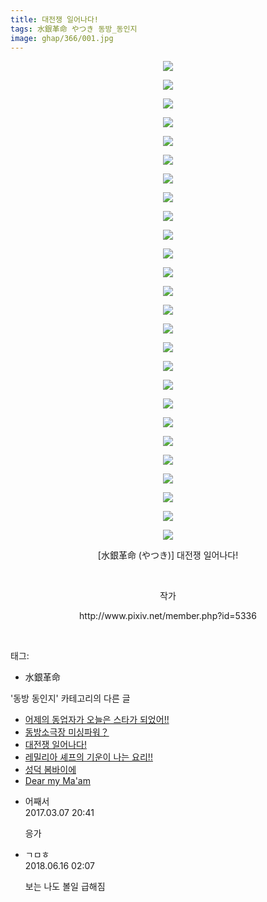 ```yaml
---
title: 대전쟁 일어나다!
tags: 水銀革命 やつき 동방_동인지
image: ghap/366/001.jpg
---
```

<div class="article">
<p style="text-align: center; clear: none; float: none;"><img src="{{ site.nasurl }}/ghap/366/001.jpg"/></p>
<p style="text-align: center; clear: none; float: none;"><img src="{{ site.nasurl }}/ghap/366/002.jpg"/></p>
<p style="text-align: center; clear: none; float: none;"><img src="{{ site.nasurl }}/ghap/366/003.jpg"/></p>
<p style="text-align: center; clear: none; float: none;"><img src="{{ site.nasurl }}/ghap/366/004.jpg"/></p>
<p style="text-align: center; clear: none; float: none;"><img src="{{ site.nasurl }}/ghap/366/005.jpg"/></p>
<p style="text-align: center; clear: none; float: none;"><img src="{{ site.nasurl }}/ghap/366/006.jpg"/></p>
<p style="text-align: center; clear: none; float: none;"><img src="{{ site.nasurl }}/ghap/366/007.jpg"/></p>
<p style="text-align: center; clear: none; float: none;"><img src="{{ site.nasurl }}/ghap/366/008.jpg"/></p>
<p style="text-align: center; clear: none; float: none;"><img src="{{ site.nasurl }}/ghap/366/009.jpg"/></p>
<p style="text-align: center; clear: none; float: none;"><img src="{{ site.nasurl }}/ghap/366/010.jpg"/></p>
<p style="text-align: center; clear: none; float: none;"><img src="{{ site.nasurl }}/ghap/366/011.jpg"/></p>
<p style="text-align: center; clear: none; float: none;"><img src="{{ site.nasurl }}/ghap/366/012.jpg"/></p>
<p style="text-align: center; clear: none; float: none;"><img src="{{ site.nasurl }}/ghap/366/013.jpg"/></p>
<p style="text-align: center; clear: none; float: none;"><img src="{{ site.nasurl }}/ghap/366/014.jpg"/></p>
<p style="text-align: center; clear: none; float: none;"><img src="{{ site.nasurl }}/ghap/366/015.jpg"/></p>
<p style="text-align: center; clear: none; float: none;"><img src="{{ site.nasurl }}/ghap/366/016.jpg"/></p>
<p style="text-align: center; clear: none; float: none;"><img src="{{ site.nasurl }}/ghap/366/017.jpg"/></p>
<p style="text-align: center; clear: none; float: none;"><img src="{{ site.nasurl }}/ghap/366/018.jpg"/></p>
<p style="text-align: center; clear: none; float: none;"><img src="{{ site.nasurl }}/ghap/366/019.jpg"/></p>
<p style="text-align: center; clear: none; float: none;"><img src="{{ site.nasurl }}/ghap/366/020.jpg"/></p>
<p style="text-align: center; clear: none; float: none;"><img src="{{ site.nasurl }}/ghap/366/021.jpg"/></p>
<p style="text-align: center; clear: none; float: none;"><img src="{{ site.nasurl }}/ghap/366/022.jpg"/></p>
<p style="text-align: center; clear: none; float: none;"><img src="{{ site.nasurl }}/ghap/366/023.jpg"/></p>
<p style="text-align: center; clear: none; float: none;"><img src="{{ site.nasurl }}/ghap/366/024.jpg"/></p>
<p style="text-align: center; clear: none; float: none;"><img src="{{ site.nasurl }}/ghap/366/025.jpg"/></p>
<p style="text-align: center; clear: none; float: none;"><img src="{{ site.nasurl }}/ghap/366/026.jpg"/></p>
<p style="text-align: center; clear: none; float: none;">[水銀革命 (やつき)] 대전쟁 일어나다!</p>
<p style="text-align: center; clear: none; float: none;"><br/></p>
<p style="text-align: center; clear: none; float: none;">작가</p>
<p style="text-align: center; clear: none; float: none;">http://www.pixiv.net/member.php?id=5336</p>
<p><br/></p>
</div><div class="tagTrail">
<p>태그: </p>
<ul>
<li>水銀革命</li>
</ul>
</div><div class="another">
<p>'동방 동인지' 카테고리의 다른 글</p>
<ul>
<li><a href="/2016-06-20-ghap_369">어제의 동업자가 오늘은 스타가 되었어!!</a></li>
<li><a href="/2016-06-20-ghap_367">동방소극장 미싱파워？</a></li>
<li><a href="/2016-06-20-ghap_366">대전쟁 일어나다!</a></li>
<li><a href="/2016-06-20-ghap_365">레밀리아 셰프의 기운이 나는 요리!!</a></li>
<li><a href="/2016-06-20-ghap_364">성덕 봄바이에</a></li>
<li><a href="/2016-06-20-ghap_363">Dear my Ma'am</a></li>
</ul>
</div><div class="cb_module cb_fluid">
<div class="cb_wrt cb_profile">
<div class="comment">
<ul>
<li class="cb_thumb_off" id="comment14933630">
<div class="cb_comment_area">
<div class="cb_info_area">
<div class="cb_section">
<span class="cb_nick_name">어째서</span>
</div>
<div class="cb_section">
<span class="cb_date">2017.03.07 20:41 </span>
</div>
</div>
<div class="cb_dsc_comment">
<p class="cb_dsc">
											응가
										</p>
</div>
</div></li>
<li class="cb_thumb_off" id="comment15271342">
<div class="cb_comment_area">
<div class="cb_info_area">
<div class="cb_section">
<span class="cb_nick_name">ㄱㅁㅎ</span>
</div>
<div class="cb_section">
<span class="cb_date">2018.06.16 02:07 </span>
</div>
</div>
<div class="cb_dsc_comment">
<p class="cb_dsc">
											보는 나도 볼일 급해짐
										</p>
</div>
</div></li>
</ul>
</div>
</div><!-- commentList close -->
</div>